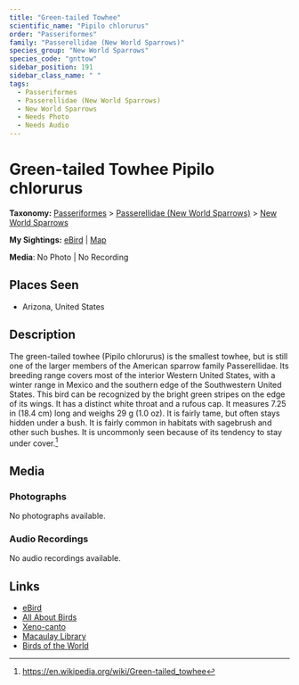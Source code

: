 ```yaml
---
title: "Green-tailed Towhee"
scientific_name: "Pipilo chlorurus"
order: "Passeriformes"
family: "Passerellidae (New World Sparrows)"
species_group: "New World Sparrows"
species_code: "gnttow"
sidebar_position: 191
sidebar_class_name: " "
tags: 
  - Passeriformes
  - Passerellidae (New World Sparrows)
  - New World Sparrows
  - Needs Photo
  - Needs Audio
---
```


# Green-tailed Towhee <span className='sci_name'>Pipilo chlorurus</span>

**Taxonomy:** [Passeriformes](/tags/passeriformes) > [Passerellidae (New World Sparrows)](/tags/passerellidae-new-world-sparrows) > [New World Sparrows](/tags/new-world-sparrows)

**My Sightings:** [eBird](https://ebird.org/lifelist?r=world&time=life&spp=gnttow) | [Map](/map?species_code=gnttow)

**Media**: No Photo | No Recording

## Places Seen

* Arizona, United States

## Description
The green-tailed towhee (Pipilo chlorurus) is the smallest towhee, but is still one of the larger members of the American sparrow family Passerellidae.
Its breeding range covers most of the interior Western United States, with a winter range in Mexico and the southern edge of the Southwestern United States.
This bird can be recognized by the bright green stripes on the edge of its wings. It has a distinct white throat and a rufous cap. It measures 7.25 in (18.4 cm) long and weighs 29 g (1.0 oz).
It is fairly tame, but often stays hidden under a bush. It is fairly common in habitats with sagebrush and other such bushes. It is uncommonly seen because of its tendency to stay under cover.[^1]

[^1]: https://en.wikipedia.org/wiki/Green-tailed_towhee

## Media
### Photographs
No photographs available.

### Audio Recordings
No audio recordings available.

## Links
* [eBird](https://ebird.org/species/gnttow) 
* [All About Birds](https://www.allaboutbirds.org/guide/gnttow) 
* [Xeno-canto](https://www.xeno-canto.org/species/pipilo-chlorurus) 
* [Macaulay Library](https://search.macaulaylibrary.org/catalog?taxonCode=gnttow&sort=rating_rank_desc)
* [Birds of the World](https://birdsoftheworld.org/bow/species/gnttow)

